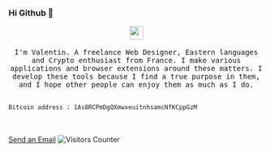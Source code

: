 ### Hi Github 👋

<p align="center">
  <img src="https://user-images.githubusercontent.com/5679180/79618120-0daffb80-80be-11ea-819e-d2b0fa904d07.gif" width="27px">
  <br><br>
  <samp>
I'm Valentin. A freelance Web Designer, Eastern languages and Crypto enthusiast from France. I make various applications and browser extensions around these matters. I develop these tools because I find a true purpose in them, and I hope other people can enjoy them as much as I do.
     <br><br>
    
    Bitcoin address : 1As8RCPmDgQXmwxeuitnhsamcNfKCppGzM
  </samp>
<br><br>
    <a href="mailto&#58;m&#97;i&#108;&#64;su&#114;&#106;&#105;&#116;&#37;68%63tly&#46;i%6E">Send an Email</a>
    <img src="https://visitor-badge.glitch.me/badge?page_id=vdegenne.vdegenne" alt="Visitors Counter">
</p>
